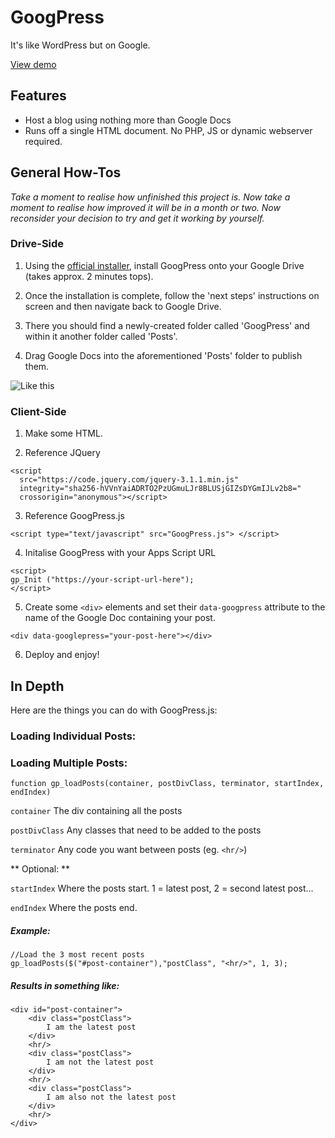 # GoogPress
It's like WordPress but on Google.

[View demo](http://googpress.twistedcore.co.uk)

## Features

+ Host a blog using nothing more than Google Docs
+ Runs off a single HTML document. No PHP, JS or dynamic webserver required.

## General How-Tos
*Take a moment to realise how unfinished this project is. Now take a moment to realise how improved it will be in a month or two. Now reconsider your decision to try and get it working by yourself.*

### Drive-Side
1) Using the [official installer](https://script.google.com/a/macros/tiffin.kingston.sch.uk/s/AKfycbzMTWqlvd5L7GK5mYvi0m0w9G1nZrluarAehNfHlc021HyxoaVu/exec), install GoogPress onto your Google Drive (takes approx. 2 minutes tops).

2) Once the installation is complete, follow the 'next steps' instructions on screen and then navigate back to Google Drive.

3) There you should find a newly-created folder called 'GoogPress' and within it another folder called 'Posts'.

4) Drag Google Docs into the aforementioned 'Posts' folder to publish them. 

![Like this](http://i.imgur.com/DjSJATa.png)

### Client-Side
1) Make some HTML.

2) Reference JQuery

```
<script
  src="https://code.jquery.com/jquery-3.1.1.min.js"
  integrity="sha256-hVVnYaiADRTO2PzUGmuLJr8BLUSjGIZsDYGmIJLv2b8="
  crossorigin="anonymous"></script>
```

3) Reference GoogPress.js
```
<script type="text/javascript" src="GoogPress.js"> </script>
```

4) Initalise GoogPress with your Apps Script URL
```
<script>
gp_Init ("https://your-script-url-here");
</script>
```

5) Create some ``` <div> ``` elements and set their ```data-googpress``` attribute to the name of the Google Doc containing your post.
```
<div data-googlepress="your-post-here"></div>
```

6) Deploy and enjoy!

## In Depth

Here are the things you can do with GoogPress.js:

### Loading Individual Posts:


### Loading Multiple Posts:

```function gp_loadPosts(container, postDivClass, terminator, startIndex, endIndex)```

```container``` The div containing all the posts

```postDivClass``` Any classes that need to be added to the posts

```terminator``` Any code you want between posts (eg. ```<hr/>```)

** Optional: **

```startIndex``` Where the posts start. 1 = latest post, 2 = second latest post... 

```endIndex``` Where the posts end.

##### Example:
``` 
//Load the 3 most recent posts
gp_loadPosts($("#post-container"),"postClass", "<hr/>", 1, 3);
```
##### Results in something like:
``` 
<div id="post-container">
    <div class="postClass">
        I am the latest post
    </div>
    <hr/>
    <div class="postClass">
        I am not the latest post
    </div>
    <hr/>
    <div class="postClass">
        I am also not the latest post
    </div>
    <hr/>
</div>
```


